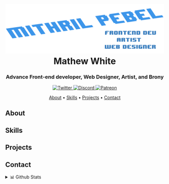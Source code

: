 <h1 align="center">
<br />
<a href="https://github.com/MithrilPebel"><img src="banner.png" alt="Banner" width="600px"></a>
<br />
Mathew White
</h1>

<h3 align="center">Advance Front-end developer, Web Designer, Artist, and Brony</h3>

<div align="center">

<a href="#">
<img src="https://img.shields.io/badge/Twitter-1DA1F2?style=for-the-badge&logo=twitter&logoColor=white" alt="Twitter">
</a>
<a href="#">
<img src="https://img.shields.io/badge/Discord-7289DA?style=for-the-badge&logo=discord&logoColor=white" alt="Discord">
</a>
<a href="#">
<img src="https://img.shields.io/badge/Patreon-F96854?style=for-the-badge&logo=patreon&logoColor=white" alt="Patreon">
</a>

</div>

<p align="center">
<a href="#about">About</a>
•
<a href="#skills">Skills</a>
•
<a href="#projects">Projects</a>
•
<a href="#contact">Contact</a>
</p>

## About

## Skills

## Projects

## Contact

<details>
<summary>📊 Github Stats</summary>
<br />
<img align="center" alt="MithrilPebel's Github Stats" src="https://github-readme-stats.mithrilpebel.vercel.app/api?username=MithrilPebel&theme=github_dark&show_icons=true&hide_border=true" />
<br />
</details>